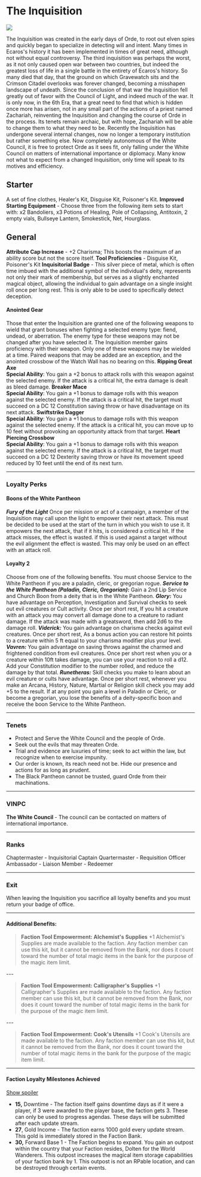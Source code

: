 The Inquisition
===============

![](img/The_Inquisition.png)

  The Inquisition was created in the early days of Orde, to root out elven spies and quickly began to specialize in detecting will and intent. Many times in Ecaros's history it has been implemented in times of great need, although not without equal controversy. The third inquisition was perhaps the worst, as it not only caused open war between two countries, but indeed the greatest loss of life in a single battle in the entirety of Ecaros's history. So many died that day, that the ground on which Gravewatch sits and the Crimson Citadel overlooks was forever changed, becoming a misshapen landscape of undeath. Since the conclusion of that war the Inquisition fell greatly out of favor with the Council of Light, and indeed much of the war. It is only now, in the 6th Era, that a great need to find that which is hidden once more has arisen, not in any small part of the actions of a priest named Zachariah, reinventing the Inquisition and changing the course of Orde in the process. Its tenets remain archaic, but with hope, Zachariah will be able to change them to what they need to be.  Recently the Inquisition has undergone several internal changes, now no longer a temporary institution but rather something else. Now completely autonomous of the White Council, it is free to protect Orde as it sees fit, only falling under the White Council on matters of international importance or diplomacy. Many know not what to expect from a changed Inquisition, only time will speak to its motives and efficiency. 

Starter
-------

 A set of fine clothes, Healer's Kit, Disguise Kit, Poisoner's Kit.  **Improved Starting Equipment** \- Choose three from the following item sets to start with: x2 Bandoliers, x3 Potions of Healing, Pole of Collapsing, Antitoxin, 2 empty vials, Bullseye Lantern, Smokestick, Net, Hourglass. 

General
-------

 **Attribute Cap Increase** \- +2 Charisma; This boosts the maximum of an ability score but not the score itself.  **Tool Proficiencies** \- Disguise Kit, Poisoner's Kit  **Inquisitorial Badge** \- This silver piece of metal, which is often time imbued with the additional symbol of the individual's deity, represents not only their mark of membership, but serves as a slightly enchanted magical object, allowing the individual to gain advantage on a single insight roll once per long rest. This is only able to be used to specifically detect deception. 

#### Anointed Gear

Those that enter the Inquisition are granted one of the following weapons to wield that grant bonuses when fighting a selected enemy type: fiend, undead, or aberration. The enemy type for these weapons may not be changed after you have selected it.  The Inquisition member gains proficiency with their weapon. Only one of these weapons may be wielded at a time. Paired weapons that may be added are an exception, and the anointed crossbow of the Watch Wall has no bearing on this.  **Ripping Great Axe**  
**Special Ability**: You gain a +2 bonus to attack rolls with this weapon against the selected enemy. If the attack is a critical hit, the extra damage is dealt as bleed damage.  **Breaker Mace**  
**Special Ability**: You gain a +1 bonus to damage rolls with this weapon against the selected enemy. If the attack is a critical hit, the target must succeed on a DC 12 Constitution saving throw or have disadvantage on its next attack.  **Swiftstrike Dagger**  
**Special Ability**: You gain a +1 bonus to damage rolls with this weapon against the selected enemy. If the attack is a critical hit, you can move up to 10 feet without provoking an opportunity attack from that target.  **Heart Piercing Crossbow**  
**Special Ability**: You gain a +1 bonus to damage rolls with this weapon against the selected enemy. If the attack is a critical hit, the target must succeed on a DC 12 Dexterity saving throw or have its movement speed reduced by 10 feet until the end of its next turn.  

* * *

### Loyalty Perks

#### Boons of the White Pantheon

 **_Fury of the Light_**  Once per mission or act of a campaign, a member of the Inquisition may call upon the light to empower their next attack. This must be decided to be used at the start of the turn in which you wish to use it. It empowers the next attack, that if it hits, is considered a critical hit. If the attack misses, the effect is wasted. if this is used against a target without the evil alignment the effect is wasted. This may only be used on an effect with an attack roll. 

#### Loyalty 2

Choose from one of the following benefits. You must choose Service to the White Pantheon if you are a paladin, cleric, or gregorian rogue.  **_Service to the White Pantheon (Paladin, Cleric, Gregorian):_** Gain a 2nd Lip Service and Church Boon from a deity that is in the White Pantheon.  **_Glory:_** You have advantage on Perception, Investigation and Survival checks to seek out evil creatures or Cult activity. Once per short rest, If you hit a creature with an attack you may convert all damage done to a creature to radiant damage. If the attack was made with a greatsword, then add 2d6 to the damage roll.  **_Viderick:_** You gain advantage on charisma checks against evil creatures. Once per short rest, As a bonus action you can restore hit points to a creature within 5 ft equal to your charisma modifier plus your level.  **_Vavren:_** You gain advantage on saving throws against the charmed and frightened condition from evil creatures. Once per short rest when you or a creature within 10ft takes damage, you can use your reaction to roll a d12. Add your Constitution modifier to the number rolled, and reduce the damage by that total.   **_Runetheras:_** Skill checks you make to learn about an evil creature or cults have advantage. Once per short rest, whenever you make an Arcana, History, Nature, Martial or Religion skill check you may add +5 to the result.  If at any point you gain a level in Paladin or Cleric, or become a gregorian, you lose the benefits of a deity-specific boon and receive the boon Service to the White Pantheon. 

* * *

### Tenets

* Protect and Serve the White Council and the people of Orde.
* Seek out the evils that may threaten Orde.
* Trial and evidence are luxuries of time; seek to act within the law, but recognize when to exercise impunity.
* Our order is known, its reach need not be. Hide our presence and actions for as long as prudent.
* The Black Pantheon cannot be trusted, guard Orde from their machinations.

* * *

### VINPC

 **The White Council** \- The council can be contacted on matters of international importance. 

* * *

### Ranks

 Chaptermaster - Inquisitorial Captain  Quartermaster - Requisition Officer  Ambassador - Liaison  Member - Redeemer 

* * *

### Exit

 When leaving the Inquisition you sacrifice all loyalty benefits and you must return your badge of office. 

* * *

#### Additional Benefits:

> **Faction Tool Empowerment: Alchemist's Supplies**  +1 Alchemist's Supplies are made available to the faction. Any faction member can use this kit, but it cannot be removed from the Bank, nor does it count toward the number of total magic items in the bank for the purpose of the magic item limit.

 \-\-\- 

> **Faction Tool Empowerment: Calligrapher's Supplies**  +1 Calligrapher's Supplies are made available to the faction. Any faction member can use this kit, but it cannot be removed from the Bank, nor does it count toward the number of total magic items in the bank for the purpose of the magic item limit.

 \-\-\- 

> **Faction Tool Empowerment: Cook's Utensils**  +1 Cook's Utensils are made available to the faction. Any faction member can use this kit, but it cannot be removed from the Bank, nor does it count toward the number of total magic items in the bank for the purpose of the magic item limit.

* * *

#### Faction Loyalty Milestones Achieved

[Show spoiler](#spoiler-RimNOw)

* **15,** Downtime \- The faction itself gains downtime days as if it were a player, if 3 were awarded to the player base, the faction gets 3. These can only be used to progress agendas. These days will be submitted after each update stream.
* **27**, Gold Income \- The faction earns 1000 gold every update stream. This gold is immediately stored in the Faction Bank.
* **30,** Forward Base 1 \- The Faction begins to expand. You gain an outpost within the country that your Faction resides, Dolten for the World Wanderers. This outpost increases the magical item storage capabilities of your faction bank by 1. This outpost is not an RPable location, and can be destroyed through certain events.
